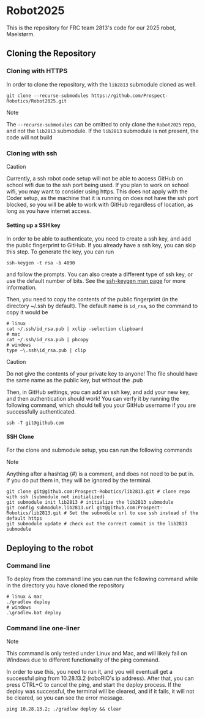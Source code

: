 # Robot2025

This is the repository for FRC team 2813's code for our 2025 robot, Maelstørm.

## Cloning the Repository

### Cloning with HTTPS

In order to clone the repository, with the `lib2813` submodule cloned as well.

```
git clone --recurse-submodules https://github.com/Prospect-Robotics/Robot2025.git
```

> [!NOTE]
> The `--recurse-submodules` can be omitted to only clone the `Robot2025` repo, and not the `lib2813` submodule. If the `lib2813` submodule is not present, the code will not build

### Cloning with ssh

> [!CAUTION]
> Currently, a ssh robot code setup will not be able to access GitHub on school wifi due to the ssh port being used.
> If you plan to work on school wifi, you may want to consider using https.
> This does not apply with the Coder setup, as the machine that it is running on does not have the ssh port blocked, so you will be able to work with GitHub regardless of location, as long as you have internet access.

#### Setting up a SSH key

In order to be able to authenticate, you need to create a ssh key, and add the public fingerprint to GitHub.
If you already have a ssh key, you can skip this step.
To generate the key, you can run
```
ssh-keygen -t rsa -b 4090
```
and follow the prompts.
You can also create a different type of ssh key, or use the default number of bits.
See the [ssh-keygen man page](https://linux.die.net/man/1/ssh-keygen) for more information.

Then, you need to copy the contents of the public fingerprint (in the directory ~/.ssh by default).
The default name is `id_rsa`, so the command to copy it would be
```
# linux
cat ~/.ssh/id_rsa.pub | xclip -selection clipboard
# mac
cat ~/.ssh/id_rsa.pub | pbcopy
# windows
type ~\.ssh\id_rsa.pub | clip
```
> [!CAUTION]
> Do not give the contents of your private key to anyone!
> The file should have the same name as the public key, but without the .pub

Then, in GitHub settings, you can add an ssh key, and add your new key, and then authentication should work!
You can verfy it by running the following command, which should tell you your GitHub username if you are successfully authenticated.
```
ssh -T git@github.com
```

#### SSH Clone

For the clone and submodule setup, you can run the following commands

> [!NOTE]
> Anything after a hashtag (#) is a comment, and does not need to be put in.
If you do put them in, they will be ignored by the terminal.

```
git clone git@github.com:Prospect-Robotics/lib2813.git # clone repo with ssh (submodule not initialized)
git submodule init lib2813 # initialize the lib2813 submodule
git config submodule.lib2813.url git@github.com:Prospect-Robotics/lib2813.git # Set the submodule url to use ssh instead of the default https
git submodule update # check out the correct commit in the lib2813 submodule
```

## Deploying to the robot

### Command line

To deploy from the command line you can run the following command while in the directory you have cloned the repository
```
# linux & mac
./gradlew deploy
# windows
.\gradlew.bat deploy
```

### Command line one-liner

> [!NOTE]
> This command is only tested under Linux and Mac, and will likely fail on Windows due to different functionality of the ping command.

In order to use this, you need to run it, and you will eventuall get a successful ping from 10.28.13.2 (roboRIO's ip address).
After that, you can press CTRL+C to cancel the ping, and start the deploy process.
If the deploy was successful, the terminal will be cleared, and if it fails, it will not be cleared, so you can see the error message.

```
ping 10.28.13.2; ./gradlew deploy && clear
```
